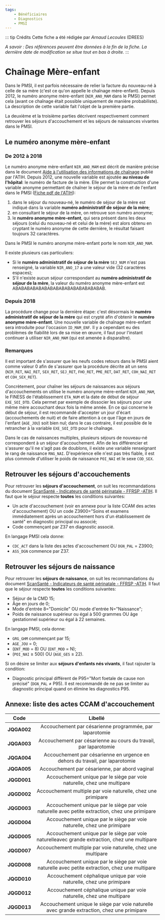 ```yaml
---
tags:
    - Bénéficiaires
    - Diagnostics
    - PMSI
---
```


::: tip Crédits
Cette fiche a été rédigée par *Arnaud Lecoules* (DREES) 

*A savoir : Des références peuvent être données à la fin de la fiche. La dernière date de modification se situe tout en bas à droite.*
:::

# Chaînage Mère-enfant
<!-- SPDX-License-Identifier: MPL-2.0 -->

<TagLinks />

Dans le PMSI, il est parfois nécessaire de relier la facture du nouveau-né à celle de sa mère (c'est ce qu'on appelle le chaînage mère-enfant). Depuis 2012, le numéro anonyme mère-enfant (`NIR_ANO_MAM` dans le PMSI) permet cela (avant ce chaînage était possible uniquement de manière probabiliste). La description de cette variable fait l'objet de la première partie.

La deuxième et la troisième parties décrivent respectivement comment retrouver les séjours d'accouchement et les séjours de naissances vivantes dans le PMSI.

## Le numéro anonyme mère-enfant

### De 2012 à 2018

Le numéro anonyme mère-enfant `NIR_ANO_MAM` est décrit de manière précise dans le document [Aide à l'utilisation des informations de chaînage](https://atih.sante.fr/aide-lutilisation-des-informations-de-chainage) publié par l'ATIH. Depuis 2012, une nouvelle variable est ajoutée **au niveau de l'hôpital**: le numéro de facture de la mère. Elle permet la construction d'une variable anonyme permettant de chaîner le séjour de la mère et de l'enfant dans le PMSI ([Fiche pdf de l'ATIH](https://www.scansante.fr/sites/www.scansante.fr/files/content/312/notice_indicateurs_de_sante_perinatale_20220901.pdf)): 

1. dans le séjour du nouveau-né, le numéro de séjour de la mère est indiqué dans la variable **numéro administratif de séjour de la mère**;
2. en consultant le séjour de la mère, on retrouve son numéro anonyme;
3. le **numéro anonyme mère-enfant**, qui sera présent dans les deux séjours (celui du nouveau-né et celui de la mère) est alors obtenu en cryptant le numéro anonyme de cette dernière, le résultat faisant toujours 32 caractères.

Dans le PMSI le numéro anonyme mère-enfant porte le nom `NIR_ANO_MAM`.

Il existe plusieurs cas particuliers:

* Si le **numéro administratif de séjour de la mère** `SEJ_NUM` n'est pas renseigné, la variable `NIR_ANO_17` a une valeur vide (32 caractères espaces);
* S'il n'existe aucun séjour correspondant au **numéro administratif de séjour de la mère**, la valeur du numéro anonyme mère-enfant est ABABABABABABABABABABABABABABABAB. 

### Depuis 2018

La procédure change pour la dernière étape: c'est désormais le **numéro administratif de séjour de la mère** qui est crypté afin d'obtenir le **numéro anonyme mère-enfant**. Une nouvelle variable de chaînage mère-enfant sera introduite pour l'occasion `ID_MAM_ENF`. Il y a cependant eu des problèmes de fiabilité lors de sa mise en œuvre, il faut pour l'instant continuer à utiliser `NIR_ANO_MAM` (qui est amenée à disparaître).

### Remarques

Il est important de s'assurer que les neufs codes retours dans le PMSI aient comme valeur 0 afin de s'assurer que la procédure décrite ait un sens (`NIR_RET`, `NAI_RET`, `SEX_RET`, `SEJ_RET`, `FHO_RET`, `PME_RET`, `DAT_RET`, `COH_NAI_RET` et `COH_SEX_RET`).

Concrètement, pour chaîner les séjours de naissances aux séjours d'accouchements on utilise le numéro anonyme mère-enfant `NIR_ANO_MAM`, le FINESS de l'établissement `ETA_NUM` et la date de début de séjour `EXE_SOI_DTD`. Cela permet par exemple de dissocier les séjours pour une même mère accouchant deux fois la même année. En ce qui concerne le début de séjour, il est recommandé d'accepter un jour d'écart (accouchements de nuit) et de faire attention à ce que l'âge en jours de l'enfant (`AGE_JOU`) soit bien nul; dans le cas contraire, il est possible de le retrancher à la variable `EXE_SOI_DTD` pour le chaînage.

Dans le cas de naissances multiples, plusieurs séjours de nouveau-né correspondent à un séjour d'accouchement. Afin de les différencier et s'assurer qu'il ne s'agit pas de doublons, il existe une variable renseignant le rang de naissance `RNG_NAI`. D'expérience elle n'est pas très fiable, il est plus commode d'utiliser le poids de naissance `POI_NAI` et le sexe `COD_SEX`.

## Retrouver les séjours d'accouchements

Pour retrouver les **séjours d'accouchement**, on suit les recommandations du document [ScanSanté - Indicateurs de santé périnatale - FFRSP -ATIH](https://scansante.fr/sites/default/files/content/312/notice_indicateurs_de_sante_perinatale_20191100.pdf). Il faut que le séjour respecte **toutes** les conditions suivantes:

- Un acte d'accouchement (voir en annexe pour la liste CCAM des actes d'accouchement) OU un code Z3900="Soins et examens immédiatement après un accouchement hors d'un établissement de santé" en diagnostic principal ou associé;
- Code commençant par Z37 en diagnostic associé.

En langage PMSI cela donne: 

- `CDC_ACT` dans la liste des actes d'accouchement OU `DGN_PAL` = Z3900;
- `ASS_DGN` commence par Z37.

## Retrouver les séjours de naissance 

Pour retrouver les **séjours de naissance**, on suit les recommandations du document [ScanSanté - Indicateurs de santé périnatale - FFRSP -ATIH](https://scansante.fr/sites/default/files/content/312/notice_indicateurs_de_sante_perinatale_20191100.pdf). Il faut que le séjour respecte **toutes** les conditions suivantes:

- Séjour de la CMD 15;
- Âge en jours de 0;
- Mode d'entrée 8="Domicile" OU mode d'entrée N="Naissance";
- Poids de naissance supérieur ou égal à 500 grammes OU âge gestationnel supérieur ou égal à 22 semaines.

En langage PMSI, cela donne:

- `GRG_GHM` commençant par 15;
- `AGE_JOU` = 0;
- (`ENT_MOD` = 8) OU (`ENT_MOD` = N);
- (`POI_NAI` ≥ 500) OU (`AGE_GES` ≥ 22).



Si on désire se limiter aux **séjours d'enfants nés vivants**, il faut rajouter la condition:

- Diagnostic principal différent de P95="Mort foetale de cause non précisé" (`DGN_PAL` ≠ P95). Il est recommandé de ne pas se limiter au diagnostic principal quand on élimine les diagnostics P95.  

## Annexe: liste des actes CCAM d'accouchement

|Code|Libellé|
|:---------:|:---------:|
|**JQGA002**|Accouchement par césarienne programmée, par laparotomie|
|**JQGA003**|Accouchement par césarienne au cours du travail, par laparotomie|
|**JQGA004**|Accouchement par césarienne en urgence en dehors du travail, par laparotomie|
|**JQGA005**|Accouchement par césarienne, par abord vaginal|
|**JQGD001**|Accouchement unique par le siège par voie naturelle, chez une multipare|
|**JQGD002**|Accouchement multiple par voie naturelle, chez une primipare|
|**JQGD003**|Accouchement unique par le siège par voie naturelle avec petite extraction, chez une primipare|
|**JQGD004**|Accouchement unique par le siège par voie naturelle, chez une primipare|
|**JQGD005**|Accouchement unique par le siège par voie naturelleavec grande extraction, chez une multipare|
|**JQGD007**|Accouchement multiple par voie naturelle, chez une multipare|
|**JQGD008**|Accouchement unique par le siège par voie naturelle avec petite extraction, chez une multipare|
|**JQGD010**|Accouchement céphalique unique par voie naturelle, chez une primipare|
|**JQGD012**|Accouchement céphalique unique par voie naturelle, chez une multipare|
|**JQGD013**|Accouchement unique le siège par voie naturelle avec grande extraction, chez une primipare|


